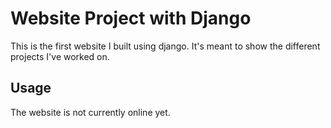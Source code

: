 # Website Project with Django
This is the first website I built using django. It's meant to show the different projects I've worked on. 

## Usage

The website is not currently online yet. 

